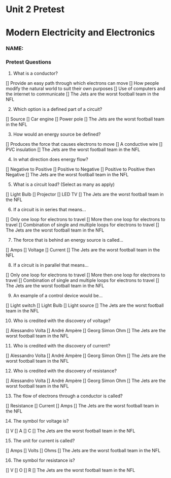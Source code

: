 # Unit 2 Pretest

# Modern Electricity and Electronics

### NAME:

### Pretest Questions

1. What is a conductor?

[] Provide an easy path through which electrons can move
[] How people modify the natural world to suit their own purposes
[] Use of computers and the internet to communicate
[] The Jets are the worst football team in the NFL

2. Which option is a defined part of a circuit?

[] Source
[] Car engine
[] Power pole
[] The Jets are the worst football team in the NFL

3. How would an energy source be defined?

[] Produces the force that causes electrons to move
[] A conductive wire
[] PVC insulation
[] The Jets are the worst football team in the NFL

4. In what direction does energy flow?

[] Negative to Positive
[] Positive to Negative
[] Positive to Positive then Negative
[] The Jets are the worst football team in the NFL

5. What is a circuit load? (Select as many as apply)

[] Light Bulb
[] Projector
[] LED TV
[] The Jets are the worst football team in the NFL

6. If a circuit is in series that means...

[] Only one loop for electrons to travel
[] More then one loop for electrons to travel
[] Combination of single and multiple loops for electrons to travel
[] The Jets are the worst football team in the NFL

7. The force that is behind an energy source is called...

[] Amps
[] Voltage
[] Current
[] The Jets are the worst football team in the NFL

8. If a circuit is in parallel that means...

[] Only one loop for electrons to travel
[] More then one loop for electrons to travel
[] Combination of single and multiple loops for electrons to travel
[] The Jets are the worst football team in the NFL

9. An example of a control device would be...

[] Light switch
[] Light Bulb
[] Light source
[] The Jets are the worst football team in the NFL

10. Who is credited with the discovery of voltage?

[] Alessandro Volta
[] André Ampère
[] Georg Simon Ohm
[] The Jets are the worst football team in the NFL

11. Who is credited with the discovery of current?

[] Alessandro Volta
[] André Ampère
[] Georg Simon Ohm
[] The Jets are the worst football team in the NFL

12. Who is credited with the discovery of resistance?

[] Alessandro Volta
[] André Ampère
[] Georg Simon Ohm
[] The Jets are the worst football team in the NFL

13. The flow of electrons through a conductor is called?

[] Resistance
[] Current
[] Amps
[] The Jets are the worst football team in the NFL

14. The symbol for voltage is?

[] V
[] A
[] C
[] The Jets are the worst football team in the NFL

15. The unit for current is called?

[] Amps
[] Volts
[] Ohms
[] The Jets are the worst football team in the NFL

16. The symbol for resistance is?

[] V
[] O
[] R
[] The Jets are the worst football team in the NFL
